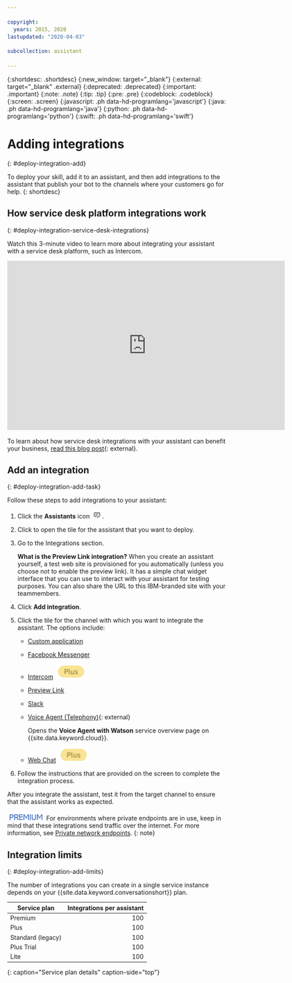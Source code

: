 ```yaml
---

copyright:
  years: 2015, 2020
lastupdated: "2020-04-03"

subcollection: assistant

---
```


{:shortdesc: .shortdesc}
{:new_window: target="_blank"}
{:external: target="_blank" .external}
{:deprecated: .deprecated}
{:important: .important}
{:note: .note}
{:tip: .tip}
{:pre: .pre}
{:codeblock: .codeblock}
{:screen: .screen}
{:javascript: .ph data-hd-programlang='javascript'}
{:java: .ph data-hd-programlang='java'}
{:python: .ph data-hd-programlang='python'}
{:swift: .ph data-hd-programlang='swift'}

# Adding integrations
{: #deploy-integration-add}

To deploy your skill, add it to an assistant, and then add integrations to the assistant that publish your bot to the channels where your customers go for help.
{: shortdesc}

## How service desk platform integrations work
{: #deploy-integration-service-desk-integrations}

Watch this 3-minute video to learn more about integrating your assistant with a service desk platform, such as Intercom.

<iframe class="embed-responsive-item" id="youtubeplayer" title="Overview of how service desk integrations work" type="text/html" width="640" height="390" src="https://www.youtube.com/embed/pJSCZLQVgCY?rel=0" frameborder="0" webkitallowfullscreen mozallowfullscreen allowfullscreen> </iframe>

To learn about how service desk integrations with your assistant can benefit your business, [read this blog post](https://medium.com/ibm-watson/contact-center-post-394dff427c8){: external}.

## Add an integration
{: #deploy-integration-add-task}

Follow these steps to add integrations to your assistant:

1.  Click the **Assistants** icon ![Assistants menu icon](images/nav-ass-icon.png).

1.  Click to open the tile for the assistant that you want to deploy.

1.  Go to the Integrations section.

    **What is the Preview Link integration?** When you create an assistant yourself, a test web site is provisioned for you automatically (unless you choose not to enable the preview link). It has a simple chat widget interface that you can use to interact with your assistant for testing purposes. You can also share the URL to this IBM-branded site with your teammembers.

1.  Click **Add integration**.

1.  Click the tile for the channel with which you want to integrate the assistant. The options include:

    - [Custom application](/docs/assistant?topic=assistant-deploy-custom-app)
    - [Facebook Messenger](/docs/assistant?topic=assistant-deploy-facebook)
    - [Intercom](/docs/assistant?topic=assistant-deploy-intercom)  ![Plus or Premium plan only](images/plus.png)
    - [Preview Link](/docs/assistant?topic=assistant-deploy-web-link)
    - [Slack](/docs/assistant?topic=assistant-deploy-slack)
    - [Voice Agent (Telephony)](https://cloud.ibm.com/catalog/services/voice-agent-with-watson){: external}

      Opens the **Voice Agent with Watson** service overview page on {{site.data.keyword.cloud}}.
    - [Web Chat](/docs/assistant?topic=assistant-deploy-web-chat) ![Plus or Premium plan only](images/plus.png)

1.  Follow the instructions that are provided on the screen to complete the integration process.

After you integrate the assistant, test it from the target channel to ensure that the assistant works as expected.

![Premium plan only](images/premium0.png) For environments where private endpoints are in use, keep in mind that these integrations send traffic over the internet. For more information, see [Private network endpoints](https://cloud.ibm.com/docs/assistant?topic=assistant-security#security-private-endpoints).
{: note}

## Integration limits
{: #deploy-integration-add-limits}

The number of integrations you can create in a single service instance depends on your {{site.data.keyword.conversationshort}} plan.

| Service plan     | Integrations per assistant |
|------------------|---------------------------:|
| Premium          |                        100 |
| Plus             |                        100 |
| Standard (legacy) |                       100 |
| Plus Trial       |                        100 |
| Lite             |                        100 |
{: caption="Service plan details" caption-side="top"}
